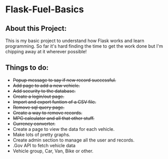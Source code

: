 # Flask-Fuel-Basics

## About this Project:
This is my basic project to understand how Flask works and learn programming. So far it's hard finding the time to get the work done but I'm chipping away at it wherever possible!

## Things to do:
- ~~Popup message to say if new record successful.~~
- ~~Add page to add a new vehicle.~~
- ~~Add security to the database.~~
- ~~Create a login/out page.~~
- ~~Import and export funtion of a CSV file.~~
- ~~Remove sql query page.~~
- ~~Create a way to remove records.~~
- ~~MPG calculator and all that other stuff.~~
- ~~Currency converter.~~
- Create a page to view the data for each vehicle.
- Make lots of pretty graphs.
- Create admin section to manage all the user and records.
- .Gov API to fetch vehicle data
- Vehicle group, Car, Van, Bike or other.